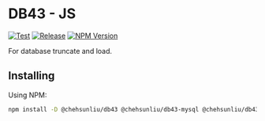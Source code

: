 # DB43 - JS

[![Test](https://img.shields.io/github/actions/workflow/status/chehsunliu/db43-js/test.yml?style=flat-square&logo=github&label=Test)](https://github.com/chehsunliu/db43-js/actions/workflows/test.yml)
[![Release](https://img.shields.io/github/actions/workflow/status/chehsunliu/db43-js/test.yml?style=flat-square&logo=github&label=Release)](https://github.com/chehsunliu/db43-js/actions/workflows/release.yml)
[![NPM Version](https://img.shields.io/npm/v/%40chehsunliu%2Fdb43?style=flat-square&logo=npm)](https://www.npmjs.com/package/@chehsunliu/db43)

For database truncate and load.

## Installing

Using NPM:

```sh
npm install -D @chehsunliu/db43 @chehsunliu/db43-mysql @chehsunliu/db43-dynamodb
```
